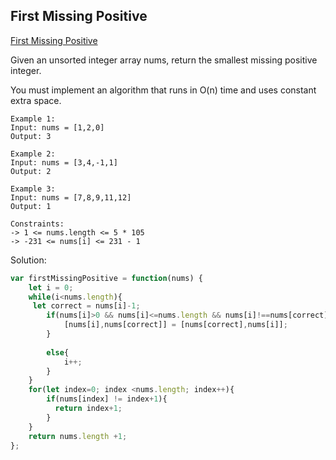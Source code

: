 ## First Missing Positive
[ First Missing Positive ](https://leetcode.com/problems/first-missing-positive/)

Given an unsorted integer array nums, return the smallest missing positive integer.

You must implement an algorithm that runs in O(n) time and uses constant extra space.

```
Example 1:
Input: nums = [1,2,0]
Output: 3

Example 2:
Input: nums = [3,4,-1,1]
Output: 2

Example 3:
Input: nums = [7,8,9,11,12]
Output: 1

Constraints:
-> 1 <= nums.length <= 5 * 105
-> -231 <= nums[i] <= 231 - 1
```

Solution:
```js
var firstMissingPositive = function(nums) {
    let i = 0;
    while(i<nums.length){
     let correct = nums[i]-1;
        if(nums[i]>0 && nums[i]<=nums.length && nums[i]!==nums[correct]){
            [nums[i],nums[correct]] = [nums[correct],nums[i]];
        }  
    
        else{
            i++;
        }
    }
    for(let index=0; index <nums.length; index++){
        if(nums[index] != index+1){
          return index+1;  
        }
    }
    return nums.length +1;
};
```
